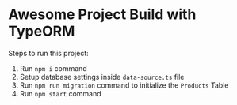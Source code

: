 # Awesome Project Build with TypeORM

Steps to run this project:

1. Run `npm i` command
2. Setup database settings inside `data-source.ts` file
3. Run `npm run migration` command to initialize the `Products` Table
4. Run `npm start` command

